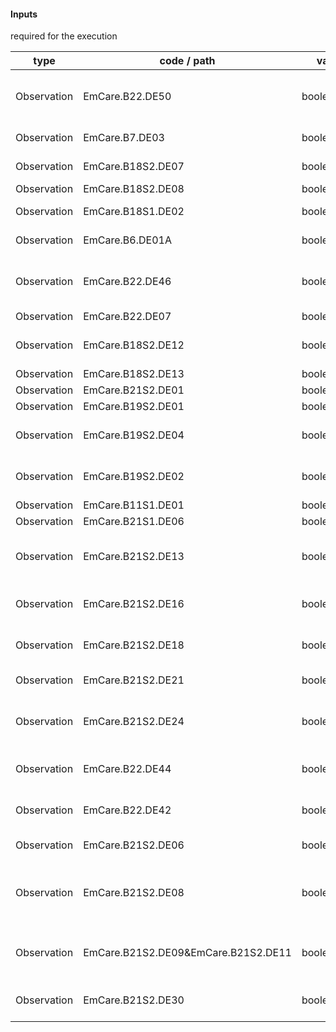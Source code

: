 #### Inputs

required for the execution

| type | code / path | valueType | Description |
|---|---|---|---|
| Observation | EmCare.B22.DE50 | boolean/quantity | Measured Temperature (second measurement) |
| Observation | EmCare.B7.DE03 | boolean/quantity | Convulsion(s) in this Illness |
| Observation | EmCare.B18S2.DE07 | boolean/quantity | Severe Chest Indrawing |
| Observation | EmCare.B18S2.DE08 | boolean/quantity | Movements |
| Observation | EmCare.B18S1.DE02 | boolean/quantity | Difficulty with Feeding |
| Observation | EmCare.B6.DE01A | boolean/quantity | Measured Temperature |
| Observation | EmCare.B22.DE46 | boolean/quantity | Second Temperature Measurement Not Feasible |
| Observation | EmCare.B22.DE07 | boolean/quantity | Fast Breathing |
| Observation | EmCare.B18S2.DE12 | boolean/quantity | Umbilicus Red or Pus Draining |
| Observation | EmCare.B18S2.DE13 | boolean/quantity | Skin Pustules |
| Observation | EmCare.B21S2.DE01 | boolean/quantity | Weight Status |
| Observation | EmCare.B19S2.DE01 | boolean/quantity | Yellow Skin |
| Observation | EmCare.B19S2.DE04 | boolean/quantity | When did the Jaundice first appear? |
| Observation | EmCare.B19S2.DE02 | boolean/quantity | Yellow Palms or Yellow Soles |
| Observation | EmCare.B11S1.DE01 | boolean/quantity | Diarrhoea |
| Observation | EmCare.B21S1.DE06 | boolean/quantity | Breastfed |
| Observation | EmCare.B21S2.DE13 | boolean/quantity | Sufficient replacement feeds (in 24 hours) |
| Observation | EmCare.B21S2.DE16 | boolean/quantity | Sufficient replacement feeds |
| Observation | EmCare.B21S2.DE18 | boolean/quantity | How is the milk prepared? |
| Observation | EmCare.B21S2.DE21 | boolean/quantity | How is the milk given? |
| Observation | EmCare.B21S2.DE24 | boolean/quantity | How are the feeding utensils cleaned? |
| Observation | EmCare.B22.DE44 | boolean/quantity | Difficulty Breastfeeding Observed |
| Observation | EmCare.B22.DE42 | boolean/quantity | Difficulty Breastfeeding Reported |
| Observation | EmCare.B21S2.DE06 | boolean/quantity | Sufficient feeds |
| Observation | EmCare.B21S2.DE08 | boolean/quantity | Young Infant receives food or fluids other than breast milk |
| Observation | EmCare.B21S2.DE09&EmCare.B21S2.DE11 | boolean/quantity | What milk is being given as a replacement feed? |
| Observation | EmCare.B21S2.DE30 | boolean/quantity | Ulcers or White Patches in Mouth |

